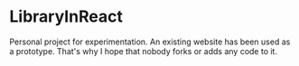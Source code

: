 # LibraryInReact
Personal project for experimentation. An existing website has been used as a prototype. That's why I hope that nobody forks or adds any code to it.
